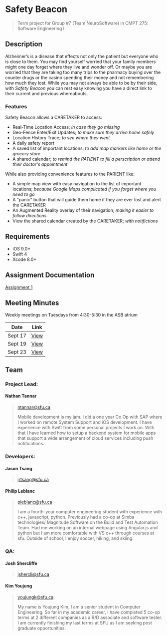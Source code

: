 # Safety Beacon

> Term project for Group #7 (Team NeuroSoftware) in CMPT 275: Software Engineering I

## Description

Alzheimer’s is a disease that effects not only the patient but everyone who is close to them. You may find yourself worried that your family members might one day forget where they live and wonder off. Or maybe you are worried that they are taking too many trips to the pharmacy buying over the counter drugs or the casino spending their money and not remembering how much they lost. While you may not always be able to be by their side, with *Safety Beacon* you can rest easy knowing you have a direct link to their current and previous whereabouts.

### Features

Safety Beacon allows a CARETAKER to access:

- Real-Time Location Access; *in case they go missing*
- Geo-Fence Enter/Exit Updates; *to make sure they arrive home safely*
- Location History Trace; *to see where they went*
- A daily safety report
- A saved list of important locations; *to add map markers like home or the grocery store*
- A shared calendar; *to remind the PATIENT to fill a perscription or attend their doctor's appointment*

While also providing convenience features to the PARIENT like:

- A simple map view with easy navigation to the list of important locations; *because Google Maps complicated if you forget where you need to go*
- A "panic" button that will guide them home if they are ever lost and alert the CARETAKER
- An Augmented Reality overlay of their navigation; *making it easier to follow directions*
- View the shared calendar created by the CARETAKER; *with notifictions*



## Requirements

- iOS 9.0+
- Swift 4
- Xcode 8.0+

## Assignment Documentation

[Assignment 1](./docs/Assignment_1.pdf)

## Meeting Minutes

Weekly meetings on Tuesdays from 4:30-5:30 in the ASB atrium

| Date        | Link                                    |
| ------------|-----------------------------------------|
| Sept 17     | [View](./docs/Meeting_Minutes_1.pdf)    |
| Sept 19     | [View](./docs/Meeting_Minutes_2.pdf)    |
| Sept 23     | [View](./docs/Meeting_Minutes_3.pdf)    |

## Team

### Project Lead: 

#### Nathan Tannar
> ntannar@sfu.ca
> 
> Mobile development is my jam. I did a one year Co Op with SAP where I worked on remote System Support and iOS development. I have experience with Swift from some personal projects I work on. With that I have learned how to setup a backend system for mobile apps that support a wide arrangement of cloud services including push notifications.

### Developers: 

####  Jason Tsang
> jrtsang@sfu.ca

#### Philip Leblanc
> pleblanc@sfu.ca
> 
> I am a fourth-year computer engineering student with experience with c++, javascript,
python. Previously had a co-op at Simba technologies/ Magnitude Software on the Build
and Test Automation Team. Had me working on an internal webpage using Angular.js and
python but I am more comfortable with VS c++ through courses at sfu. Outside of school, I
enjoy soccer, hiking, and skiing.

### QA:

#### Josh Shercliffe
> jshercli@sfu.ca

#### Kim Youjung
> youjungk@sfu.ca
> 
> My name is Youjung Kim, I am a senior student in Computer Engineering. So far in my academic career, I have completed 5 co-op terms at 2 different companies as a R/D associate and software tester. I am currently finishing my last terms at SFU as I am seeking post graduate opportunities.


